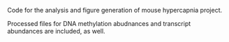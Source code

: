 Code for the analysis and figure generation of mouse hypercapnia project.

Processed files for DNA methylation abudnances and transcript abundances are included, as well.
